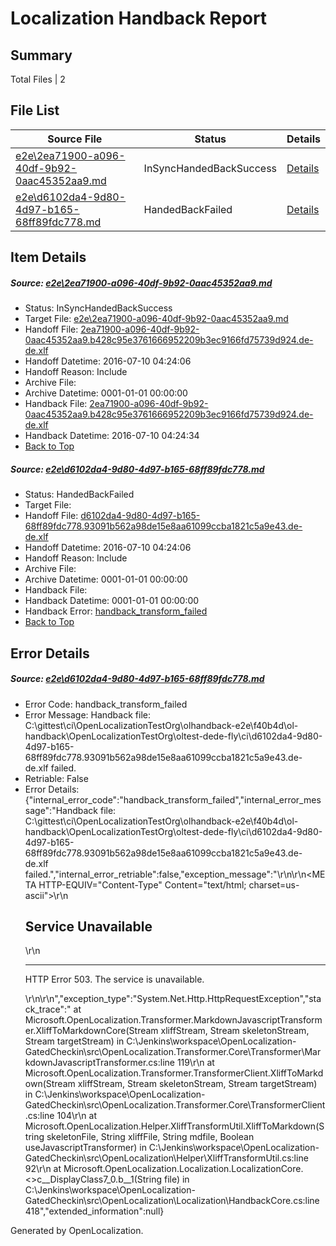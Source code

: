 # <a name='report-top'></a> Localization Handback Report

## Summary
 Total Files | 2

## File List
 Source File | Status | Details 
 ----------- | ------ | ------- 
 [e2e\2ea71900-a096-40df-9b92-0aac45352aa9.md](https://github.com/OpenLocalizationTestOrg/oltest/blob/25ac1b5b972f864fad6f23e6a6b8b65e9019fb76/e2e/2ea71900-a096-40df-9b92-0aac45352aa9.md) | InSyncHandedBackSuccess | [Details](#d357fe562b7fe23ad3c61cab8eb53a05298a6ced1)
 [e2e\d6102da4-9d80-4d97-b165-68ff89fdc778.md](https://github.com/OpenLocalizationTestOrg/oltest/blob/25ac1b5b972f864fad6f23e6a6b8b65e9019fb76/e2e/d6102da4-9d80-4d97-b165-68ff89fdc778.md) | HandedBackFailed | [Details](#d4e85e9bfa3101c171a7dbed65062b5d28e03d7d8)

## Item Details
##### <a name='d357fe562b7fe23ad3c61cab8eb53a05298a6ced1'></a> Source: [e2e\2ea71900-a096-40df-9b92-0aac45352aa9.md](https://github.com/OpenLocalizationTestOrg/oltest/blob/25ac1b5b972f864fad6f23e6a6b8b65e9019fb76/e2e/2ea71900-a096-40df-9b92-0aac45352aa9.md)
* Status: InSyncHandedBackSuccess
* Target File: [e2e\2ea71900-a096-40df-9b92-0aac45352aa9.md](https://github.com/OpenLocalizationTestOrg/oltest-dede-fly/blob/3a01bc0585073afa10136f83a2023766fb3ffaa7/e2e/2ea71900-a096-40df-9b92-0aac45352aa9.md)
* Handoff File: [2ea71900-a096-40df-9b92-0aac45352aa9.b428c95e3761666952209b3ec9166fd75739d924.de-de.xlf](https://github.com/OpenLocalizationTestOrg/olhandoff-e2e/blob/9e740725f56f2b8c807d41bf27e9671b2cd2efa1/ol-handoff/OpenLocalizationTestOrg/oltest-dede-fly/ci/2ea71900-a096-40df-9b92-0aac45352aa9.b428c95e3761666952209b3ec9166fd75739d924.de-de.xlf)
* Handoff Datetime: 2016-07-10 04:24:06
* Handoff Reason: Include
* Archive File: 
* Archive Datetime: 0001-01-01 00:00:00
* Handback File: [2ea71900-a096-40df-9b92-0aac45352aa9.b428c95e3761666952209b3ec9166fd75739d924.de-de.xlf](https://github.com/OpenLocalizationTestOrg/olhandback-e2e/blob/aa87f99c291c409eeca1b8593ed4cb98ed8740d0/ol-handback/OpenLocalizationTestOrg/oltest-dede-fly/ci/2ea71900-a096-40df-9b92-0aac45352aa9.b428c95e3761666952209b3ec9166fd75739d924.de-de.xlf)
* Handback Datetime: 2016-07-10 04:24:34
* [Back to Top](#report-top)

##### <a name='d4e85e9bfa3101c171a7dbed65062b5d28e03d7d8'></a> Source: [e2e\d6102da4-9d80-4d97-b165-68ff89fdc778.md](https://github.com/OpenLocalizationTestOrg/oltest/blob/25ac1b5b972f864fad6f23e6a6b8b65e9019fb76/e2e/d6102da4-9d80-4d97-b165-68ff89fdc778.md)
* Status: HandedBackFailed
* Target File: 
* Handoff File: [d6102da4-9d80-4d97-b165-68ff89fdc778.93091b562a98de15e8aa61099ccba1821c5a9e43.de-de.xlf](https://github.com/OpenLocalizationTestOrg/olhandoff-e2e/blob/9e740725f56f2b8c807d41bf27e9671b2cd2efa1/ol-handoff/OpenLocalizationTestOrg/oltest-dede-fly/ci/d6102da4-9d80-4d97-b165-68ff89fdc778.93091b562a98de15e8aa61099ccba1821c5a9e43.de-de.xlf)
* Handoff Datetime: 2016-07-10 04:24:06
* Handoff Reason: Include
* Archive File: 
* Archive Datetime: 0001-01-01 00:00:00
* Handback File: 
* Handback Datetime: 0001-01-01 00:00:00
* Handback Error: [handback_transform_failed](#d4e85e9bfa3101c171a7dbed65062b5d28e03d7d8handback_transform_failed)
* [Back to Top](#report-top)


## Error Details
##### <a name='d4e85e9bfa3101c171a7dbed65062b5d28e03d7d8handback_transform_failed'></a> Source: [e2e\d6102da4-9d80-4d97-b165-68ff89fdc778.md](#d4e85e9bfa3101c171a7dbed65062b5d28e03d7d8)
* Error Code: handback_transform_failed
* Error Message: Handback file: C:\gittest\ci\OpenLocalizationTestOrg\olhandback-e2e\f40b4d\ol-handback\OpenLocalizationTestOrg\oltest-dede-fly\ci\d6102da4-9d80-4d97-b165-68ff89fdc778.93091b562a98de15e8aa61099ccba1821c5a9e43.de-de.xlf failed.
* Retriable: False
* Error Details: {"internal_error_code":"handback_transform_failed","internal_error_message":"Handback file: C:\\gittest\\ci\\OpenLocalizationTestOrg\\olhandback-e2e\\f40b4d\\ol-handback\\OpenLocalizationTestOrg\\oltest-dede-fly\\ci\\d6102da4-9d80-4d97-b165-68ff89fdc778.93091b562a98de15e8aa61099ccba1821c5a9e43.de-de.xlf failed.","internal_error_retriable":false,"exception_message":"<!DOCTYPE HTML PUBLIC \"-//W3C//DTD HTML 4.01//EN\"\"http://www.w3.org/TR/html4/strict.dtd\">\r\n<HTML><HEAD><TITLE>Service Unavailable</TITLE>\r\n<META HTTP-EQUIV=\"Content-Type\" Content=\"text/html; charset=us-ascii\"></HEAD>\r\n<BODY><h2>Service Unavailable</h2>\r\n<hr><p>HTTP Error 503. The service is unavailable.</p>\r\n</BODY></HTML>\r\n","exception_type":"System.Net.Http.HttpRequestException","stack_trace":"   at Microsoft.OpenLocalization.Transformer.MarkdownJavascriptTransformer.XliffToMarkdownCore(Stream xliffStream, Stream skeletonStream, Stream targetStream) in C:\\Jenkins\\workspace\\OpenLocalization-GatedCheckin\\src\\OpenLocalization.Transformer.Core\\Transformer\\MarkdownJavascriptTransformer.cs:line 119\r\n   at Microsoft.OpenLocalization.Transformer.TransformerClient.XliffToMarkdown(Stream xliffStream, Stream skeletonStream, Stream targetStream) in C:\\Jenkins\\workspace\\OpenLocalization-GatedCheckin\\src\\OpenLocalization.Transformer.Core\\TransformerClient.cs:line 104\r\n   at Microsoft.OpenLocalization.Helper.XliffTransformUtil.XliffToMarkdown(String skeletonFile, String xliffFile, String mdfile, Boolean useJavascriptTransformer) in C:\\Jenkins\\workspace\\OpenLocalization-GatedCheckin\\src\\OpenLocalization\\Helper\\XliffTransformUtil.cs:line 92\r\n   at Microsoft.OpenLocalization.Localization.LocalizationCore.<>c__DisplayClass7_0.<GetHandbackFiles>b__1(String file) in C:\\Jenkins\\workspace\\OpenLocalization-GatedCheckin\\src\\OpenLocalization\\Localization\\HandbackCore.cs:line 418","extended_information":null}


Generated by OpenLocalization.
